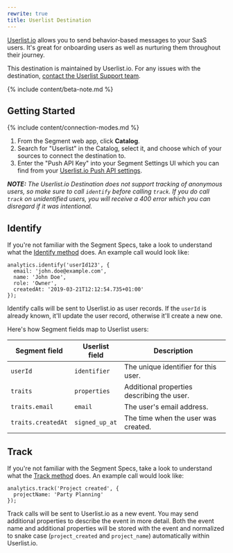 ```yaml
---
rewrite: true
title: Userlist Destination
---
```

[Userlist.io](https://userlist.io/?utm_source=segmentio&utm_medium=docs&utm_campaign=partners) allows you to send behavior-based messages to your SaaS users. It's great for onboarding users as well as nurturing them throughout their journey.

This destination is maintained by Userlist.io. For any issues with the destination, [contact the Userlist Support team](mailto:support@userlist.io).

{% include content/beta-note.md %}


## Getting Started

{% include content/connection-modes.md %}

1. From the Segment web app, click **Catalog**.
2. Search for "Userlist" in the Catalog, select it, and choose which of your sources to connect the destination to.
3. Enter the "Push API Key" into your Segment Settings UI which you can find from your [Userlist.io Push API settings](https://app.userlist.io/settings/push).

_**NOTE:** The Userlist.io Destination does not support tracking of anonymous users, so make sure to call `identify` before calling `track`. If you do call `track` on unidentified users, you will receive a 400 error which you can disregard if it was intentional._

## Identify

If you're not familiar with the Segment Specs, take a look to understand what the [Identify method](https://segment.com/docs/connections/spec/identify/) does. An example call would look like:

	analytics.identify('userId123', {
	  email: 'john.doe@example.com',
	  name: 'John Doe',
	  role: 'Owner',
	  createdAt: '2019-03-21T12:12:54.735+01:00'
	});

Identify calls will be sent to Userlist.io as user records. If the `userId` is already known, it'll update the user record, otherwise it'll create a new one.

Here's how Segment fields map to Userlist users:

| Segment field | Userlist field | Description
|-------------|---------------|-----------
| `userId` | `identifier` | The unique identifier for this user. |
| `traits` | `properties` | Additional properties describing the user. |
| `traits.email` | `email` | The user's email address. |
| `traits.createdAt` | `signed_up_at` | The time when the user was created. |


## Track

If you're not familiar with the Segment Specs, take a look to understand what the [Track method](https://segment.com/docs/connections/spec/track/) does. An example call would look like:

	analytics.track('Project created', {
	  projectName: 'Party Planning'
	});

Track calls will be sent to Userlist.io as a new event. You may send additional properties to describe the event in more detail. Both the event name and additional properties will be stored with the event and normalized to snake case (`project_created` and `project_name`) automatically within Userlist.io.

